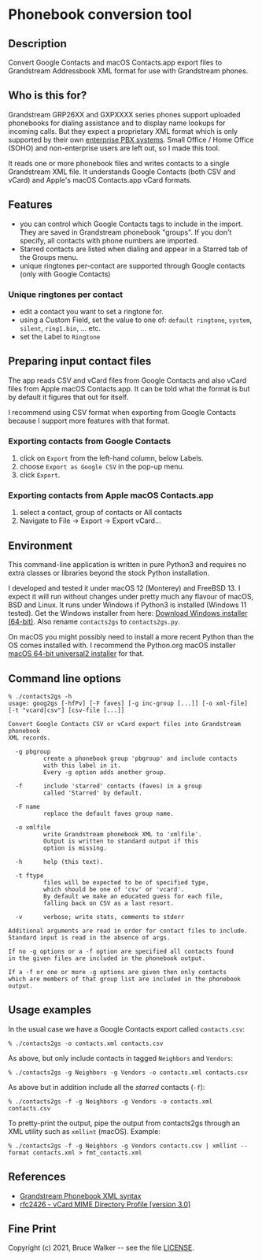 # Phonebook conversion tool
## Description
Convert Google Contacts and macOS Contacts.app export files to Grandstream
Addressbook XML format for use with Grandstream phones.

## Who is this for?
Grandstream GRP26XX and GXPXXXX series phones support uploaded phonebooks for
dialing assistance and to display name lookups for incoming calls.
But they expect a proprietary XML format which is only supported
by their own
[enterprise PBX systems](https://www.grandstream.com/products/ip-pbxs/ucm-series-ip-pbxs).
Small Office / Home Office
(SOHO) and non-enterprise users are left out, so I made this tool.

It reads one or more phonebook files and writes contacts to a single
Grandstream XML file.  It understands Google Contacts (both CSV and
vCard) and Apple's macOS Contacts.app vCard formats.

## Features
- you can control which Google Contacts tags to include in the import. They are saved in Grandstream phonebook "groups". If you don't specify, all contacts with phone numbers are imported.
- Starred contacts are listed when dialing
  and appear in a Starred tab of the Groups menu.
- unique ringtones per-contact are supported through Google contacts (only with Google Contacts)

### Unique ringtones per contact
  - edit a contact you want to set a ringtone for.
  - using a Custom Field, set the value to one of:
     `default ringtone`, `system`, `silent`, `ring1.bin`, ... etc.
  - set the Label to `Ringtone`

## Preparing input contact files
The app reads CSV and vCard files from Google Contacts and also vCard files
from Apple macOS Contacts.app.
It can be told what the format is but by default it figures that
out for itself.

I recommend using CSV format when exporting from Google Contacts because 
I support more features with that format.

### Exporting contacts from Google Contacts
1. click on `Export` from the left-hand column, below Labels.
2. choose `Export as Google CSV` in the pop-up menu.
3. click `Export`.

### Exporting contacts from Apple macOS Contacts.app
1. select a contact, group of contacts or All contacts
2. Navigate to File -> Export -> Export vCard...

## Environment
This command-line application is written in pure Python3 and requires
no extra classes or libraries beyond the stock Python installation.

I developed and tested it under macOS 12 (Monterey) and FreeBSD 13.
I expect it will run without changes under pretty much any flavour
of macOS, BSD and Linux. It runs under Windows if Python3 is
installed (Windows 11 tested).
Get the Windows installer from here: [Download Windows installer (64-bit)](https://www.python.org/downloads/windows/).
Also rename `contacts2gs` to `contacts2gs.py`.

On macOS you might possibly need to install a more recent Python than
the OS comes installed with. I recommend the Python.org macOS installer
[macOS 64-bit universal2 installer](https://www.python.org/downloads/macos/)
for that.

## Command line options
```
% ./contacts2gs -h
usage: goog2gs [-hfPv] [-F faves] [-g inc-group [...]] [-o xml-file] [-t "vcard|csv"] [csv-file [...]]

Convert Google Contacts CSV or vCard export files into Grandstream phonebook
XML records.

  -g pbgroup
          create a phonebook group 'pbgroup' and include contacts
          with this label in it.
          Every -g option adds another group.

  -f      include 'starred' contacts (faves) in a group
          called 'Starred' by default.

  -F name
          replace the default faves group name.

  -o xmlfile
          write Grandstream phonebook XML to 'xmlfile'.
          Output is written to standard output if this
          option is missing.

  -h      help (this text).

  -t ftype
          files will be expected to be of specified type,
		  which should be one of 'csv' or 'vcard'.
		  By default we make an educated guess for each file,
		  falling back on CSV as a last resort.

  -v      verbose; write stats, comments to stderr

Additional arguments are read in order for contact files to include.
Standard input is read in the absence of args.

If no -g options or a -f option are specified all contacts found
in the given files are included in the phonebook output.

If a -f or one or more -g options are given then only contacts
which are members of that group list are included in the phonebook
output.
```

## Usage examples
In the usual case we have a Google Contacts export called `contacts.csv`:
```
% ./contacts2gs -o contacts.xml contacts.csv
```
As above, but only include contacts in tagged `Neighbors` and `Vendors`:
```
% ./contacts2gs -g Neighbors -g Vendors -o contacts.xml contacts.csv
```
As above but in addition include all the *starred* contacts (`-f`):
```
% ./contacts2gs -f -g Neighbors -g Vendors -o contacts.xml contacts.csv
```
To pretty-print the output, pipe the output from contacts2gs through
an XML utility such as `xmllint` (macOS). Example:
```
% ./contacts2gs -f -g Neighbors -g Vendors contacts.csv | xmllint --format contacts.xml > fmt_contacts.xml
```

## References
- [Grandstream Phonebook XML syntax](https://www.grandstream.com/hubfs/Product_Documentation/gxv33xx_xml_phonebook_guide.pdf?hsLang=en)
- [rfc2426 - vCard MIME Directory Profile [version 3.0]](https://datatracker.ietf.org/doc/html/rfc2426)

## Fine Print

Copyright (c) 2021, Bruce Walker -- see the file [LICENSE](../LICENSE).

